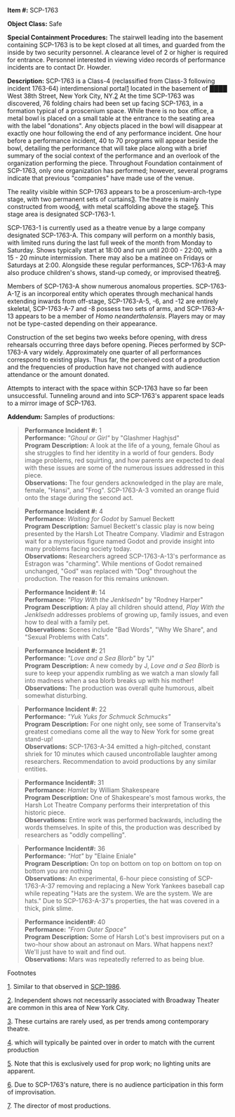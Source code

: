 **Item #:** SCP-1763

**Object Class:** Safe

**Special Containment Procedures:** The stairwell leading into the basement containing SCP-1763 is to be kept closed at all times, and guarded from the inside by two security personnel. A clearance level of 2 or higher is required for entrance. Personnel interested in viewing video records of performance incidents are to contact Dr. Howder.

**Description:** SCP-1763 is a Class-4 (reclassified from Class-3 following incident 1763-64) interdimensional portal[1](javascript:;) located in the basement of ████ West 38th Street, New York City, NY.[2](javascript:;) At the time SCP-1763 was discovered, 76 folding chairs had been set up facing SCP-1763, in a formation typical of a proscenium space. While there is no box office, a metal bowl is placed on a small table at the entrance to the seating area with the label "donations". Any objects placed in the bowl will disappear at exactly one hour following the end of any performance incident. One hour before a performance incident, 40 to 70 programs will appear beside the bowl, detailing the performance that will take place along with a brief summary of the social context of the performance and an overlook of the organization performing the piece. Throughout Foundation containment of SCP-1763, only one organization has performed; however, several programs indicate that previous "companies" have made use of the venue.

The reality visible within SCP-1763 appears to be a proscenium-arch-type stage, with two permanent sets of curtains[3](javascript:;). The theatre is mainly constructed from wood[4](javascript:;), with metal scaffolding above the stage[5](javascript:;). This stage area is designated SCP-1763-1.

SCP-1763-1 is currently used as a theatre venue by a large company designated SCP-1763-A. This company will perform on a monthly basis, with limited runs during the last full week of the month from Monday to Saturday. Shows typically start at 18:00 and run until 20:00 - 22:00, with a 15 - 20 minute intermission. There may also be a matinee on Fridays or Saturdays at 2:00. Alongside these regular performances, SCP-1763-A may also produce children's shows, stand-up comedy, or improvised theatre[6](javascript:;).

Members of SCP-1763-A show numerous anomalous properties. SCP-1763-A-1[7](javascript:;) is an incorporeal entity which operates through mechanical hands extending inwards from off-stage, SCP-1763-A-5, -6, and -12 are entirely skeletal, SCP-1763-A-7 and -8 possess two sets of arms, and SCP-1763-A-13 appears to be a member of _Homo neanderthalensis_. Players may or may not be type-casted depending on their appearance.

Construction of the set begins two weeks before opening, with dress rehearsals occurring three days before opening. Pieces performed by SCP-1763-A vary widely. Approximately one quarter of all performances correspond to existing plays. Thus far, the perceived cost of a production and the frequencies of production have not changed with audience attendance or the amount donated.

Attempts to interact with the space within SCP-1763 have so far been unsuccessful. Tunneling around and into SCP-1763's apparent space leads to a mirror image of SCP-1763.

**Addendum:** Samples of productions:

> **Performance Incident #:** 1  
> **Performance:** _"Ghoul or Girl"_ by "Glashmer Haghjsd"  
> **Program Description:** A look at the life of a young, female Ghoul as she struggles to find her identity in a world of four genders. Body image problems, red squirting, and how parents are expected to deal with these issues are some of the numerous issues addressed in this piece.  
> **Observations:** The four genders acknowledged in the play are male, female, "Hansi", and "Frog". SCP-1763-A-3 vomited an orange fluid onto the stage during the second act.

> **Performance Incident #:** 4  
> **Performance:** _Waiting for Godot_ by Samuel Beckett  
> **Program Description:** Samuel Beckett's classic play is now being presented by the Harsh Lot Theatre Company. Vladimir and Estragon wait for a mysterious figure named Godot and provide insight into many problems facing society today.  
> **Observations:** Researchers agreed SCP-1763-A-13's performance as Estragon was "charming". While mentions of Godot remained unchanged, "God" was replaced with "Dog" throughout the production. The reason for this remains unknown.

> **Performance Incident #:** 14  
> **Performance:** _"Play With the Jenklsedn"_ by "Rodney Harper"  
> **Program Description:** A play all children should attend, _Play With the Jenklsedn_ addresses problems of growing up, family issues, and even how to deal with a family pet.  
> **Observations:** Scenes include "Bad Words", "Why We Share", and "Sexual Problems with Cats".

> **Performance Incident #:** 21  
> **Performance:** _"Love and a Sea Blorb"_ by "J"  
> **Program Description:** A new comedy by J, _Love and a Sea Blorb_ is sure to keep your appendix rumbling as we watch a man slowly fall into madness when a sea blorb breaks up with his mother!  
> **Observations:** The production was overall quite humorous, albeit somewhat disturbing.

> **Performance Incident #:** 22  
> **Performance:** _"Yuk Yuks for Schmuck Schmucks"_  
> **Program Description:** For one night only, see some of Transervita's greatest comedians come all the way to New York for some great stand-up!  
> **Observations:** SCP-1763-A-34 emitted a high-pitched, constant shriek for 10 minutes which caused uncontrollable laughter among researchers. Recommendation to avoid productions by any similar entities.

> **Performance Incident#:** 31  
> **Performance:** _Hamlet_ by William Shakespeare  
> **Program Description:** One of Shakespeare's most famous works, the Harsh Lot Theatre Company performs their interpretation of this historic piece.  
> **Observations:** Entire work was performed backwards, including the words themselves. In spite of this, the production was described by researchers as "oddly compelling".

> **Performance Incident#:** 36  
> **Performance:** _"Hat"_ by "Elaine Eniale"  
> **Program Description:** On top on bottom on top on bottom on top on bottom you are nothing  
> **Observations:** An experimental, 6-hour piece consisting of SCP-1763-A-37 removing and replacing a New York Yankees baseball cap while repeating "Hats are the system. We are the system. We are hats." Due to SCP-1763-A-37's properties, the hat was covered in a thick, pink slime.

> **Performance incident#:** 40  
> **Performance:** _"From Outer Space"_  
> **Program Description:** Some of Harsh Lot's best improvisers put on a two-hour show about an astronaut on Mars. What happens next? We'll just have to wait and find out.  
> **Observations:** Mars was repeatedly referred to as being blue.

Footnotes

[1](javascript:;). Similar to that observed in [SCP-1986](/scp-1986).

[2](javascript:;). Independent shows not necessarily associated with Broadway Theater are common in this area of New York City.

[3](javascript:;). These curtains are rarely used, as per trends among contemporary theatre.

[4](javascript:;). which will typically be painted over in order to match with the current production

[5](javascript:;). Note that this is exclusively used for prop work; no lighting units are apparent.

[6](javascript:;). Due to SCP-1763's nature, there is no audience participation in this form of improvisation.

[7](javascript:;). The director of most productions.